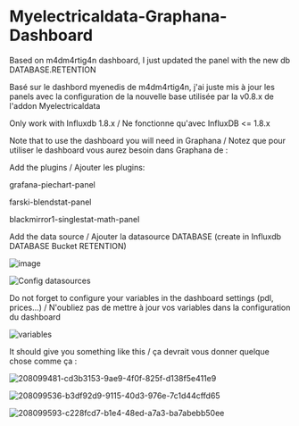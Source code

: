 # Myelectricaldata-Graphana-Dashboard
Based on m4dm4rtig4n dashboard, I just updated the panel with the new db DATABASE.RETENTION

Basé sur le dashbord myenedis de m4dm4rtig4n, j'ai juste mis à jour les panels avec la configuration de la nouvelle base utilisée par la v0.8.x de l'addon Myelectricaldata

Only work with Influxdb 1.8.x / Ne fonctionne qu'avec InfluxDB <= 1.8.x

Note that to use the dashboard you will need in Graphana / Notez que pour utiliser le dashboard vous aurez besoin dans Graphana de :

Add the plugins / Ajouter les plugins:

grafana-piechart-panel

farski-blendstat-panel

blackmirror1-singlestat-math-panel


Add the data source / Ajouter la datasource DATABASE (create in Influxdb DATABASE Bucket RETENTION)

![image](https://user-images.githubusercontent.com/75928935/208238073-b9543fff-e2fc-47d2-b559-6665d0708795.png)


![Config datasources](https://user-images.githubusercontent.com/75928935/208145020-567beac6-5b6b-4870-bb44-afb3b662c169.jpg)

Do not forget to configure your variables in the dashboard settings (pdl, prices...) / N'oubliez pas de mettre à jour vos variables dans la configuration du dashboard





![variables](https://user-images.githubusercontent.com/75928935/208123117-a82f6f2e-2997-4a96-aaa2-649cf5c65aa9.jpg)

It should give you something like this / ça devrait vous donner quelque chose comme ça :

![208099481-cd3b3153-9ae9-4f0f-825f-d138f5e411e9](https://user-images.githubusercontent.com/75928935/208125236-c716905e-4880-4aae-9f0b-ce0c3dc14b32.png)

![208099536-b3df92d9-9115-40d3-976e-7c1d44cffd65](https://user-images.githubusercontent.com/75928935/208125279-9dcb609c-f00a-4b8e-a28e-ed0dceec0783.png)

![208099593-c228fcd7-b1e4-48ed-a7a3-ba7abebb50ee](https://user-images.githubusercontent.com/75928935/208125317-0655d357-5ed8-446d-b19c-76c6498c896c.png)


